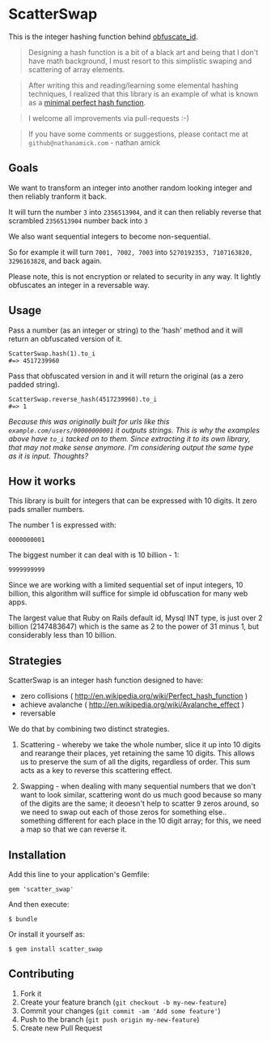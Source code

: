 # ScatterSwap

This is the integer hashing function behind [obfuscate_id](https://github.com/namick/obfuscate_id).

> Designing a hash function is a bit of a black art and
> being that I don't have math background, I must resort
> to this simplistic swaping and scattering of array elements.

> After writing this and reading/learning some elemental hashing techniques,
> I realized that this library is an example of what is known as a [minimal perfect hash function](http://en.wikipedia.org/wiki/Perfect_hash_function#Minimal_perfect_hash_function).

> I welcome all improvements via pull-requests :-)

> If you have some comments or suggestions, please contact me at `github@nathanamick.com` - nathan amick

## Goals

We want to transform an integer into another random looking integer and then reliably tranform it back.

It will turn the number `3` into `2356513904`, and it can then reliably reverse that scrambled `2356513904` number back into `3`

We also want sequential integers to become non-sequential.

So for example it will turn `7001, 7002, 7003` into `5270192353, 7107163820, 3296163828`, and back again.

Please note, this is not encryption or related to security in any way.  It lightly obfuscates an integer in a reversable way.

## Usage

Pass a number (as an integer or string) to the 'hash' method and it will return an obfuscated version of it.

    ScatterSwap.hash(1).to_i
    #=> 4517239960

Pass that obfuscated version in and it will return the original (as a zero padded string).

    ScatterSwap.reverse_hash(4517239960).to_i
    #=> 1


*Because this was originally built for urls like this `example.com/users/00000000001` it outputs strings.  This is why the examples above have `to_i` tacked on to them.  Since extracting it to its own library, that may not make sense anymore.  I'm considering output the same type as it is input.  Thoughts?*

## How it works 

This library is built for integers that can be expressed with 10 digits.
It zero pads smaller numbers. 

The number 1 is expressed with:

    0000000001

The biggest number it can deal with is 10 billion - 1:

    9999999999

Since we are working with a limited sequential set of input integers, 10 billion,
this algorithm will suffice for simple id obfuscation for many web apps.

The largest value that Ruby on Rails default id, Mysql INT type, is just over 2 billion (2147483647)
which is the same as 2 to the power of 31 minus 1, but considerably less than 10 billion.

## Strategies

ScatterSwap is an integer hash function designed to have:

- zero collisions ( http://en.wikipedia.org/wiki/Perfect_hash_function )
- achieve avalanche ( http://en.wikipedia.org/wiki/Avalanche_effect )
- reversable

We do that by combining two distinct strategies.

1. Scattering - whereby we take the whole number, slice it up into 10 digits
and rearange their places, yet retaining the same 10 digits.  This allows
us to preserve the sum of all the digits, regardless of order.  This sum acts
as a key to reverse this scattering effect.

2. Swapping - when dealing with many sequential numbers that we don't want
to look similar, scattering wont do us much good because so many of the
digits are the same; it deoesn't help to scatter 9 zeros around, so we need
to swap out each of those zeros for something else.. something different
for each place in the 10 digit array; for this, we need a map so that we
can reverse it.


## Installation

Add this line to your application's Gemfile:

    gem 'scatter_swap'

And then execute:

    $ bundle

Or install it yourself as:

    $ gem install scatter_swap

## Contributing

1. Fork it
2. Create your feature branch (`git checkout -b my-new-feature`)
3. Commit your changes (`git commit -am 'Add some feature'`)
4. Push to the branch (`git push origin my-new-feature`)
5. Create new Pull Request
